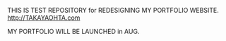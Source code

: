 THIS IS TEST REPOSITORY for REDESIGNING MY PORTFOLIO WEBSITE.  
http://TAKAYAOHTA.com

MY PORTFOLIO WILL BE LAUNCHED in AUG.